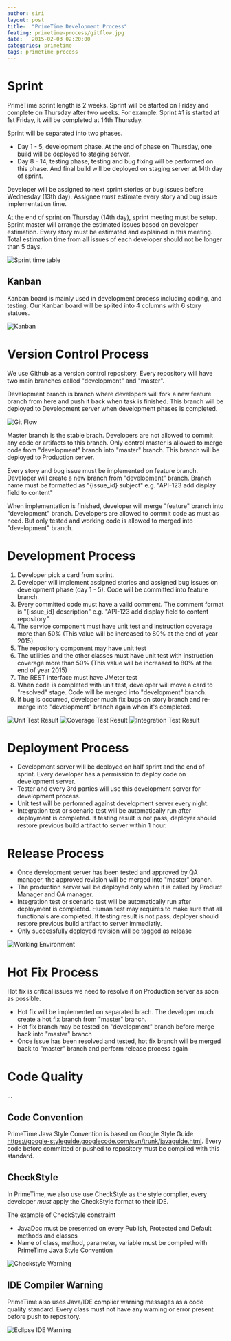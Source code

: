 ```yaml
---
author: siri
layout: post
title:  "PrimeTime Development Process"
featimg: primetime-process/gitflow.jpg
date:   2015-02-03 02:20:00
categories: primetime
tags: primetime process
---
```


Sprint
=======
PrimeTime sprint length is 2 weeks. Sprint will be started on Friday and complete on Thursday after two weeks.
For example: Sprint #1 is started at 1st Friday, it will be completed at 14th Thursday.

Sprint will be separated into two phases.

* Day 1 - 5, development phase. At the end of phase on Thursday, one build will be deployed to staging server.
* Day 8 - 14, testing phase, testing and bug fixing will be performed on this phase. And final build will be deployed on staging server at 14th day of sprint.

Developer will be assigned to next sprint stories or bug issues before Wednesday (13th day). Assignee _must_ estimate every story and bug issue implementation time. 

At the end of sprint on Thursday (14th day), sprint meeting must be setup. Sprint master will arrange the estimated issues based on developer estimation. Every story must be estimated and explained in this meeting. Total estimation time from all issues of each developer should not be longer than 5 days.

![Sprint time table](/img/primetime-process/sprint_time_table.jpg)

Kanban
------
Kanban board is mainly used in development process including coding, and testing. Our Kanban board will be splited into 4 columns with 6 story statues.

![Kanban](/img/primetime-process/kanban.jpg)

Version Control Process
=======================
We use Github as a version control repository. Every repository will have two main branches called "development" and "master". 

Development branch is branch where developers will fork a new feature branch from here and push it back when task is finished. This branch will be deployed to Development server when development phases is completed.

![Git Flow](/img/primetime-process/gitflow.jpg)

Master branch is the stable brach. Developers are not allowed to commit any code or artifacts to this branch. Only control master is allowed to merge code from "development" branch into "master" branch. This branch will be deployed to Production server.

Every story and bug issue must be implemented on feature branch. Developer will create a new branch from "development" branch. Branch name must be formatted as "{issue_id} subject" e.g. "API-123 add display field to content"

When implementation is finished, developer will merge "feature" branch into "development" branch. Developers are allowed to commit code as must as need. But only tested and working code is allowed to merged into "development" branch.

Development Process 
===================

1. Developer pick a card from sprint.
2. Developer will implement assigned stories and assigned bug issues on development phase (day 1 - 5). Code will be committed into feature branch.
3. Every committed code must have a valid comment. The comment format is "{issue_id} description" e.g. "API-123 add display field to content repository"
4. The service component must have unit test and instruction coverage more than 50% (This value will be increased to 80% at the end of year 2015)
5. The repository component may have unit test
6. The utilities and the other classes must have unit test with instruction coverage more than 50% (This value will be increased to 80% at the end of year 2015)
7. The REST interface must have JMeter test
8. When code is completed with unit test, developer will move a card to "resolved" stage. Code will be merged into "development" branch.
9. If bug is occurred, developer much fix bugs on story branch and re-merge into "development" branch again when it's completed.

![Unit Test Result](/img/primetime-process/unit_test_result.jpg)
![Coverage Test Result](/img/primetime-process/coverage_test_result.jpg)
![Integration Test Result](/img/primetime-process/integration_test_result.jpg)

Deployment Process
==================
* Development server will be deployed on half sprint and the end of sprint. Every developer has a permission to deploy code on development server.
* Tester and every 3rd parties will use this development server for development process.
* Unit test will be performed against development server every night. 
* Integration test or scenario test will be automatically run after deployment is completed. If testing result is not pass, deployer should restore previous build artifact to server within 1 hour.

Release Process
===============
* Once development server has been tested and approved by QA manager, the approved revision will be merged into "master" branch. 
* The production server will be deployed only when it is called by Product Manager and QA manager.
* Integration test or scenario test will be automatically run after deployment is completed. Human test may requires to make sure that all functionals are completed. If testing result is not pass, deployer should restore previous build artifact to server immediatly.
* Only successfully deployed revision will be tagged as release

![Working Environment](/img/primetime-process/working_environment.jpg)

Hot Fix Process
===============
Hot fix is critical issues we need to resolve it on Production server as soon as possible.

* Hot fix will be implemented on separated brach. The developer much create a hot fix branch from "master" branch.
* Hot fix branch may be tested on "development" branch before merge back into "master" branch
* Once issue has been resolved and tested, hot fix branch will be merged back to "master" branch and perform release process again

Code Quality
============
...

Code Convention
---------------
PrimeTime Java Style Convention is based on Google Style Guide https://google-styleguide.googlecode.com/svn/trunk/javaguide.html. Every code before committed or pushed to repository must be compiled with this standard.

CheckStyle
----------
In PrimeTime, we also use use CheckStyle as the style complier, every developer _must_ apply the CheckStyle format to their IDE.

The example of CheckStyle constraint

* JavaDoc must be presented on every Publish, Protected and Default methods and classes
* Name of class, method, parameter, variable must be compiled with PrimeTime Java Style Convention


![Checkstyle Warning](/img/primetime-process/checkstyle_warning.jpg)

IDE Compiler Warning
--------------------
PrimeTime also uses Java/IDE complier warning messages as a code quality standard. Every class must not have any warning or error present before push to repository.


![Eclipse IDE Warning](/img/primetime-process/eclipse_ide_warning.jpg)
